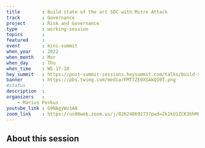 ```yaml
---
title        : Build state of the art SOC with Mitre Attack
track        : Governance
project      : Risk and Governance
type         : working-session
topics       :
featured     :
event        : mini-summit
when_year    : 2022
when_month   : Mar
when_day     : Thu
when_time    : WS-17-18
hey_summit   : https://post-summit-sessions.heysummit.com/talks/build-state-of-the-art-soc-with-mitre-attck/
banner       : https://pbs.twimg.com/media/FMT7ZE0XIAkQI0T.png
#status      : 
description  :
organizers   :
    - Marius Poskus       
youtube_link : G9NAgyWz1A8
zoom_link    : https://us06web.zoom.us/j/82624869273?pwd=Zk1kU1ZCK3hhMGg0OVRYZGF3OTVzUT09
---
```


## About this session
